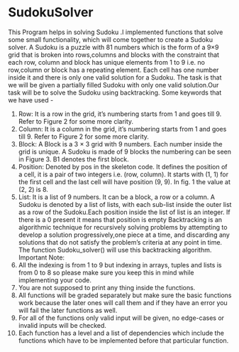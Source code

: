 # SudokuSolver
This Program helps in solving Sudoku .I implemented functions that solve some small functionality, which will come together to create a Sudoku solver.
A Sudoku is a puzzle with 81 numbers which is the form of a 9×9 grid that is broken into rows,columns and blocks with the constraint that each row, column and block has unique elements from 1 to 9 i.e. no row,column or block has a repeating element. Each cell has one number inside it and there is only one valid solution for a Sudoku.
The task is that we will be given a partially filled Sudoku with only one valid solution.Our task will be to solve the Sudoku using backtracking.
Some keywords that we have used -
1. Row: It is a row in the grid, it’s numbering starts from 1 and goes till 9. Refer to Figure 2 for
some more clarity.
2. Column: It is a column in the grid, it’s numbering starts from 1 and goes till 9. Refer to Figure
2 for some more clarity.
3. Block: A Block is a 3 × 3 grid with 9 numbers. Each number inside the grid is unique. A
Sudoku is made of 9 blocks the numbering can be seen in Figure 3. B1 denotes the first block.
4. Position: Denoted by pos in the skeleton code. It defines the position of a cell, it is a pair of
two integers i.e. (row, column). It starts with (1, 1) for the first cell and the last cell will have
position (9, 9). In fig. 1 the value at (2, 2) is 8.
5. List: It is a list of 9 numbers. It can be a block, a row or a column.
A Sudoku is denoted by a list of lists, with each sub-list inside the outer list as a row of the Sudoku.Each position inside the list of list is an integer. If there is a 0 present it means that position is empty
Backtracking is an
algorithmic technique for recursively solving problems by attempting to develop a solution progressively,one piece at a time, and discarding any solutions that do not satisfy the problem’s criteria at any point in time. The function Sudoku_solver() will use this backtracking algorithm.
Important Note:
1. All the indexing is from 1 to 9 but indexing in arrays, tuples and lists is from 0 to 8 so please
make sure you keep this in mind while implementing your code.
2. You are not supposed to print any thing inside the functions.
3. All functions will be graded separately but make sure the basic functions work because the later
ones will call them and if they have an error you will fail the later functions as well.
4. For all of the functions only valid input will be given, no edge-cases or invalid inputs will be
checked.
5. Each function has a level and a list of dependencies which include the functions which have to be
implemented before that particular function.

